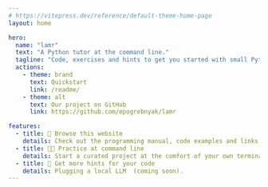 ```yaml
---
# https://vitepress.dev/reference/default-theme-home-page
layout: home

hero:
  name: "lamr"
  text: "A Python tutor at the command line."
  tagline: "Code, exercises and hints to get you started with small Python projects."
  actions:
    - theme: brand
      text: Quickstart
      link: /readme/
    - theme: alt
      text: Our project on GitHub
      link: https://github.com/epogrebnyak/lamr

features:
  - title: 📳 Browse this website
    details: Check out the programming manual, code examples and links to resources.
  - title: 👩‍💻 Practice at command line
    details: Start a curated project at the comfort of your own terminal.
  - title: 🧲 Get more hints for your code
    details: Plugging a local LLM  (coming soon).
---
```

